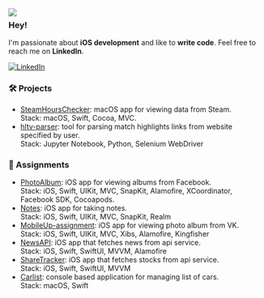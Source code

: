 <img align="left" src="https://orhun.dev/img/crow.png"> 

### Hey!

I'm  passionate about **iOS development** and like to **write code**. Feel free to reach me on **LinkedIn**.

<a href="https://www.linkedin.com/in/erkhaan-struchkov-825501215" target="_blank"><img alt="LinkedIn" src="https://img.shields.io/badge/linkedin-%230077B5.svg?&style=for-the-badge&logo=linkedin&logoColor=white" /></a>


<!--
**erkhaan/erkhaan** is a ✨ _special_ ✨ repository because its `README.md` (this file) appears on your GitHub profile.

Here are some ideas to get you started:

- 🔭 I’m currently working on ...
- 🌱 I’m currently learning ...
- 👯 I’m looking to collaborate on ...
- 🤔 I’m looking for help with ...
- 💬 Ask me about ...
- 📫 How to reach me: ...
- 😄 Pronouns: ...
- ⚡ Fun fact: ...
-->


### 🛠 Projects
- [SteamHoursChecker](https://github.com/erkhaan/SteamHoursChecker): macOS app for viewing data from Steam.\
Stack: macOS, Swift, Cocoa, MVC.
- [hltv-parser](https://github.com/erkhaan/hltv-parser): tool for parsing match highlights links from website specified by user.\
Stack: Jupyter Notebook, Python, Selenium WebDriver

### 🔖 Assignments
- [PhotoAlbum](https://github.com/erkhaan/PhotoAlbum): iOS app for viewing albums from Facebook.\
Stack: iOS, Swift, UIKit, MVC, SnapKit, Alamofire, XCoordinator, Facebook SDK, Cocoapods.
- [Notes](https://github.com/erkhaan/Notes): iOS app for taking notes.\
Stack: iOS, Swift, UIKit, MVC, SnapKit, Realm
- [MobileUp-assignment](https://github.com/erkhaan/MobileUp-assignment): iOS app for viewing photo album from VK.\
Stack: iOS, Swift, UIKit, MVC, Xibs, Alamofire, Kingfisher
- [NewsAPI](https://github.com/erkhaan/NewsAPI-assignment): iOS app that fetches news from api service.\
Stack: iOS, Swift, SwiftUI, MVVM, Alamofire
- [ShareTracker](https://github.com/erkhaan/ShareTracker): iOS app that fetches stocks from api service.\
Stack: iOS, Swift, SwiftUI, MVVM
- [Carlist](https://github.com/erkhaan/Carlist): console based application for managing list of cars.\
Stack: macOS, Swift
